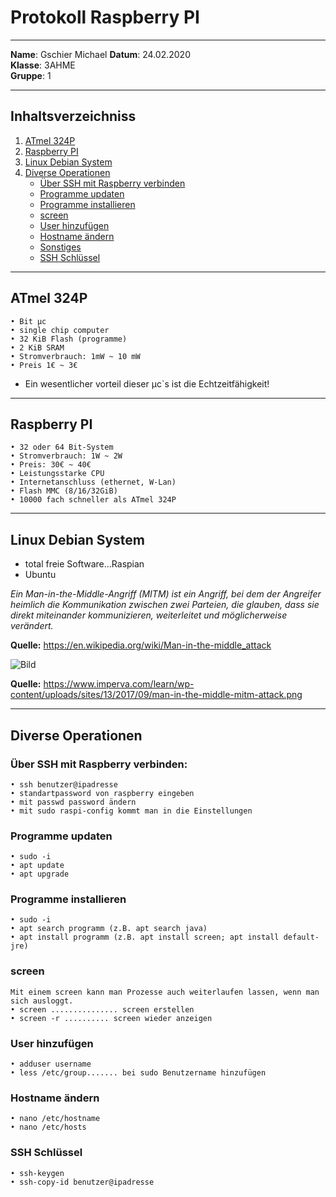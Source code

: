 # Protokoll Raspberry PI

-----

**Name**: Gschier Michael
**Datum**: 24.02.2020  
**Klasse**: 3AHME  
**Gruppe**: 1  

-----

## Inhaltsverzeichniss

1) [ATmel 324P](#atmel324P)
1) [Raspberry PI](#raspberrypi)  
1) [Linux Debian System](#linuxdebiansystem)
1) [Diverse Operationen](#diverseoperationen)
   * [Über SSH mit Raspberry verbinden](#übersshmitraspberryverbinden)
   * [Programme updaten](#programmeupdaten)
   * [Programme installieren](#programmeinstallieren)
   * [screen](#screen)
   * [User hinzufügen](#userhinzufügen)
   * [Hostname ändern](#hostnameändern)
   * [Sonstiges](#sonstiges)
   * [SSH Schlüssel](#sshschlüssel)

-----

## ATmel 324P
```
• Bit µc
• single chip computer
• 32 KiB Flash (programme)
• 2 KiB SRAM
• Stromverbrauch: 1mW ~ 10 mW
• Preis 1€ ~ 3€
```

* Ein wesentlicher vorteil dieser µc`s ist die Echtzeitfähigkeit!  

-----

## Raspberry PI

```
• 32 oder 64 Bit-System
• Stromverbrauch: 1W ~ 2W
• Preis: 30€ ~ 40€
• Leistungsstarke CPU
• Internetanschluss (ethernet, W-Lan)
• Flash MMC (8/16/32GiB)
• 10000 fach schneller als ATmel 324P
```

-----

## Linux Debian System

* total freie Software...Raspian  
* Ubuntu  

*Ein Man-in-the-Middle-Angriff (MITM) ist ein Angriff, bei dem der Angreifer heimlich die Kommunikation zwischen zwei Parteien,   die glauben, dass sie direkt miteinander kommunizieren, weiterleitet und möglicherweise verändert.*  

**Quelle:** https://en.wikipedia.org/wiki/Man-in-the-middle_attack  

![Bild](https://www.imperva.com/learn/wp-content/uploads/sites/13/2017/09/man-in-the-middle-mitm-attack.png)  



**Quelle:** https://www.imperva.com/learn/wp-content/uploads/sites/13/2017/09/man-in-the-middle-mitm-attack.png

-----

## Diverse Operationen

### Über SSH mit Raspberry verbinden:
```
• ssh benutzer@ipadresse
• standartpassword von raspberry eingeben
• mit passwd password ändern
• mit sudo raspi-config kommt man in die Einstellungen
```

### Programme updaten
```
• sudo -i
• apt update
• apt upgrade
```

### Programme installieren
```
• sudo -i
• apt search programm (z.B. apt search java)
• apt install programm (z.B. apt install screen; apt install default-jre)
```

### screen
```
Mit einem screen kann man Prozesse auch weiterlaufen lassen, wenn man sich ausloggt.
• screen ............... screen erstellen
• screen -r .......... screen wieder anzeigen
```

### User hinzufügen
```
• adduser username
• less /etc/group....... bei sudo Benutzername hinzufügen
```

### Hostname ändern
```
• nano /etc/hostname
• nano /etc/hosts
```

### SSH Schlüssel
```
• ssh-keygen
• ssh-copy-id benutzer@ipadresse
```
